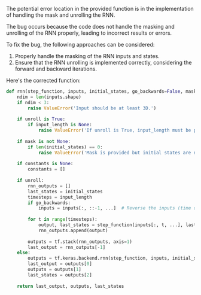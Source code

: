 The potential error location in the provided function is in the implementation of handling the mask and unrolling the RNN.

The bug occurs because the code does not handle the masking and unrolling of the RNN properly, leading to incorrect results or errors.

To fix the bug, the following approaches can be considered:
1. Properly handle the masking of the RNN inputs and states.
2. Ensure that the RNN unrolling is implemented correctly, considering the forward and backward iterations.

Here's the corrected function:

```python
def rnn(step_function, inputs, initial_states, go_backwards=False, mask=None, constants=None, unroll=False, input_length=None):
    ndim = len(inputs.shape)
    if ndim < 3:
        raise ValueError('Input should be at least 3D.')
    
    if unroll is True:
        if input_length is None:
            raise ValueError('If unroll is True, input_length must be provided.')
    
    if mask is not None:
        if len(initial_states) == 0:
            raise ValueError('Mask is provided but initial states are not.')
    
    if constants is None:
        constants = []
    
    if unroll:
        rnn_outputs = []
        last_states = initial_states
        timesteps = input_length
        if go_backwards:
            inputs = inputs[:, ::-1, ...]  # Reverse the inputs (time dimension)
        
        for t in range(timesteps):
            output, last_states = step_function(inputs[:, t, ...], last_states + constants)
            rnn_outputs.append(output)
        
        outputs = tf.stack(rnn_outputs, axis=1)
        last_output = rnn_outputs[-1]
    else:
        outputs = tf.keras.backend.rnn(step_function, inputs, initial_states, go_backwards=go_backwards, mask=mask, constants=constants, unroll=unroll)
        last_output = outputs[0]
        outputs = outputs[1]
        last_states = outputs[2]
    
    return last_output, outputs, last_states
```